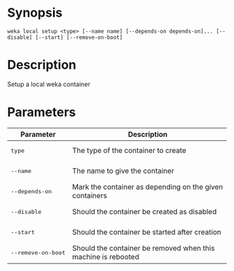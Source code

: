 # Synopsis

```weka local setup <type> [--name name] [--depends-on depends-on]... [--disable] [--start] [--remove-on-boot]```

# Description

Setup a local weka container

# Parameters

| Parameter | Description |
| --------- | ----------- |
| <pre>type</pre> | The type of the container to create |
| <pre>--name</pre> | The name to give the container |
| <pre>--depends-on</pre> | Mark the container as depending on the given containers |
| <pre>--disable</pre> | Should the container be created as disabled |
| <pre>--start</pre> | Should the container be started after creation |
| <pre>--remove-on-boot</pre> | Should the container be removed when this machine is rebooted |
